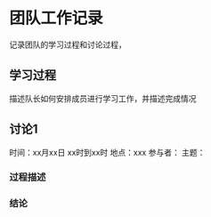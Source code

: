 # 团队工作记录

记录团队的学习过程和讨论过程，

## 学习过程

描述队长如何安排成员进行学习工作，并描述完成情况

## 讨论1

时间：xx月xx日 xx时到xx时
地点：xxx
参与者：
主题：

### 过程描述


### 结论

